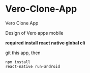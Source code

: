 # Vero-Clone-App
Vero Clone App 

Design of Vero apps mobile

**required install react native global cli**


git this app, then

```
npm install
react-native run-android
```
